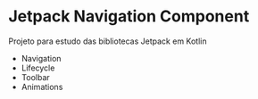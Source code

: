 # Jetpack Navigation Component

Projeto para estudo das bibliotecas Jetpack em Kotlin

- Navigation
- Lifecycle
- Toolbar
- Animations